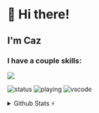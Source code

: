 # 👋 Hi there!

## I'm Caz


### I have a couple skills:

<img src="https://skillicons.dev/icons?i=godot,swift,figma" />

![status](https://api.statusbadges.me/badge/status/825803913462284328)
![playing](https://api.statusbadges.me/badge/playing/825803913462284328)
![vscode](https://api.statusbadges.me/badge/vscode/825803913462284328)

<details>
  <summary>Github Stats ⚡</summary>
  
  <a href="#">![Github stats](https://github-readme-stats.vercel.app/api?username=Caznix&theme=blueberry&count_private=true&hide_border=true&line_height=20)</a>
  <a href="#">![Top Langs](https://github-readme-stats.vercel.app/api/top-langs/?username=Caznix&layout=compact&theme=blueberry&count_private=true&hide_border=true&hide=batchfile)</a>
</details>
